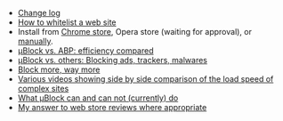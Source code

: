 - [Change log](https://github.com/gorhill/uBlock/wiki/Change-log)
- [How to whitelist a web site](/gorhill/uBlock/wiki/How-to-whitelist-a-web-site)
- Install from [Chrome store](https://chrome.google.com/webstore/detail/%C2%B5block/cjpalhdlnbpafiamejdnhcphjbkeiagm), Opera store (waiting for approval), or [manually](https://github.com/gorhill/uBlock/tree/master/dist#install).
- [µBlock vs. ABP: efficiency compared](https://github.com/gorhill/uBlock/wiki/%C2%B5Block-vs.-ABP:-efficiency-compared)
- [µBlock vs. others: Blocking ads, trackers, malwares](https://github.com/gorhill/uBlock/wiki/%C2%B5Block-vs.-others:-Blocking-ads,-trackers,-malwares)
- [Block more, way more](https://github.com/gorhill/uBlock/wiki/Block-more,-way-more)
- [Various videos showing side by side comparison of the load speed of complex sites](/gorhill/uBlock/wiki/Various-videos-showing-side-by-side-comparison-of-the-load-speed-of-complex-sites)
- [What µBlock can and can not (currently) do](https://github.com/gorhill/uBlock/wiki/What-%C2%B5Block-can-and-can-not-(currently)-do)
- [My answer to web store reviews where appropriate](https://github.com/gorhill/uBlock/wiki/My-answer-to-web-store-reviews-where-appropriate)